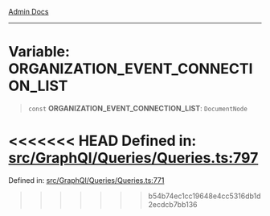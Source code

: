 [Admin Docs](/)

***

# Variable: ORGANIZATION\_EVENT\_CONNECTION\_LIST

> `const` **ORGANIZATION\_EVENT\_CONNECTION\_LIST**: `DocumentNode`

<<<<<<< HEAD
Defined in: [src/GraphQl/Queries/Queries.ts:797](https://github.com/PalisadoesFoundation/talawa-admin/blob/main/src/GraphQl/Queries/Queries.ts#L797)
=======
Defined in: [src/GraphQl/Queries/Queries.ts:771](https://github.com/PalisadoesFoundation/talawa-admin/blob/main/src/GraphQl/Queries/Queries.ts#L771)
>>>>>>> b54b74ec1cc19648e4cc5316db1d2ecdcb7bb136
